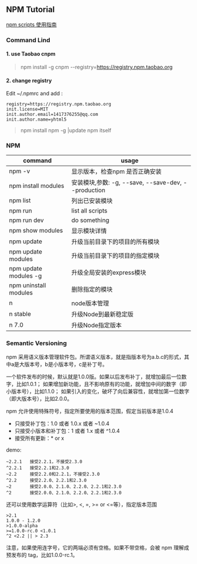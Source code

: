 ## NPM Tutorial

[npm scripts 使用指南][npm-script-ruan]

### Command Lind

#### 1. use Taobao cnpm
> npm install -g cnpm --registry=https://registry.npm.taobao.org

#### 2. change registry 
Edit ~/.npmrc and add :

````
registry=https://registry.npm.taobao.org
init.license=MIT
init.author.email=1417376255@qq.com
init.author.name=yhtml5
````

> npm install npm -g  |update npm itself

### NPM
|command|usage|
|---|---|
|npm -v|显示版本，检查npm 是否正确安装|
|npm install modules|安装模块,参数: -g, --save, --save-dev, --production|
|npm list|列出已安装模块|
|npm run|list all scripts|
|npm run dev|do something|
|npm show modules|显示模块详情|
|npm update|升级当前目录下的项目的所有模块|
|npm update modules|升级当前目录下的项目的指定模块|
|npm update modules -g|升级全局安装的express模块|
|npm uninstall modules|删除指定的模块|
|n|node版本管理|
|n stable|升级Node到最新稳定版|
|n 7.0|升级Node指定版本|

### Semantic Versioning
 
npm 采用语义版本管理软件包。所谓语义版本，就是指版本号为a.b.c的形式，其中a是大版本号，b是小版本号，c是补丁号。  

一个软件发布的时候，默认就是1.0.0版。如果以后发布补丁，就增加最后一位数字，比如1.0.1；
如果增加新功能，且不影响原有的功能，就增加中间的数字（即小版本号），比如1.1.0；
如果引入的变化，破坏了向后兼容性，就增加第一位数字（即大版本号），比如2.0.0。

npm 允许使用特殊符号，指定所要使用的版本范围，假定当前版本是1.0.4

* 只接受补丁包：1.0 或者 1.0.x 或者 ~1.0.4  
* 只接受小版本和补丁包：1 或者 1.x 或者 ^1.0.4  
* 接受所有更新：* or x  

demo:  
 
```
~2.2.1   接受2.2.1，不接受2.3.0
^2.2.1   接受2.2.1和2.3.0
~2.2     接受2.2.0和2.2.1，不接受2.3.0
^2.2     接受2.2.0、2.2.1和2.3.0
~2       接受2.0.0、2.1.0、2.2.0、2.2.1和2.3.0
^2       接受2.0.0、2.1.0、2.2.0、2.2.1和2.3.0
```

还可以使用数学运算符（比如>, <, =, >= or <=等），指定版本范围
```
>2.1
1.0.0 - 1.2.0
>1.0.0-alpha
>=1.0.0-rc.0 <1.0.1
^2 <2.2 || > 2.3
```
注意，如果使用连字号，它的两端必须有空格。如果不带空格，会被 npm 理解成预发布的 tag，比如1.0.0-rc.1。

[npm-script-ruan]:http://www.ruanyifeng.com/blog/2016/10/npm_scripts.html